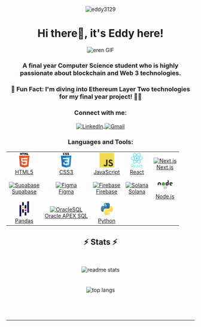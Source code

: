 <p align="center"> 
  <img src="https://komarev.com/ghpvc/?username=eddy3129&label=Profile%20views&color=0e75b6&style=flat" alt="eddy3129" /> 
</p>

<h1 align="center">Hi there👋, it's Eddy here!</h1>
<p align="center">
   <img src="https://gifdb.com/images/thumbnail/eren-yeager-stretching-lips-wzi1cm2t2e19lrxz.gif" alt="eren GIF" />
</p>
<h3 align="center">A final year Computer Science student who is highly passionate about blockchain and Web 3 technologies.</h3>
<h3 align="center">🚀 Fun Fact: I'm diving into Ethereum Layer Two technologies for my final year project! 🔗✨</h3>

<h3 align="center">Connect with me:</h3>
<p align="center">
  <a href="https://www.linkedin.com/in/fongyew-lim/" target="blank">
    <img style="vertical-align: middle; height: 40px;" src="https://img.shields.io/badge/LinkedIn-0A66C2?style=for-the-badge&logo=linkedin&logoColor=white" alt="LinkedIn" />
  </a>
  <a href="mailto:limfongyew.lfy@gmail.com" target="blank">
    <img style="vertical-align: middle; height: 40px;" src="https://img.shields.io/badge/Gmail-D14836?style=for-the-badge&logo=gmail&logoColor=white" alt="Gmail"/>
  </a>

</p>

<h3 align="center">Languages and Tools:</h3>
<table align="center">
  <tr>
    <td align="center">
      <a href="https://www.w3.org/html/" target="_blank" rel="noreferrer">
        <img src="https://raw.githubusercontent.com/devicons/devicon/master/icons/html5/html5-original-wordmark.svg" alt="HTML5" width="40" height="40"/><br>HTML5
      </a>
    </td>
    <td align="center">
      <a href="https://www.w3schools.com/css/" target="_blank" rel="noreferrer">
        <img src="https://raw.githubusercontent.com/devicons/devicon/master/icons/css3/css3-original-wordmark.svg" alt="CSS3" width="40" height="40"/><br>CSS3
      </a>
    </td>
    <td align="center">
      <a href="https://developer.mozilla.org/en-US/docs/Web/JavaScript" target="_blank" rel="noreferrer">
        <img src="https://raw.githubusercontent.com/devicons/devicon/master/icons/javascript/javascript-original.svg" alt="JavaScript" width="40" height="40"/><br>JavaScript
      </a>
    </td>
    <td align="center">
      <a href="https://reactjs.org/" target="_blank" rel="noreferrer">
        <img src="https://raw.githubusercontent.com/devicons/devicon/master/icons/react/react-original-wordmark.svg" alt="React" width="40" height="40"/><br>React
      </a>
    </td>
    <td align="center">
      <a href="https://nextjs.org/" target="_blank" rel="noreferrer">
        <img src="https://cdn.worldvectorlogo.com/logos/nextjs-2.svg" alt="Next.js" width="40" height="40"/><br>Next.js
      </a>
    </td>
  </tr>
  <tr>
    <td align="center">
      <a href="https://supabase.io/" target="_blank" rel="noreferrer">
        <img src="https://www.vectorlogo.zone/logos/supabase/supabase-icon.svg" alt="Supabase" width="40" height="40"/><br>Supabase
      </a>
    </td>
    <td align="center">
      <a href="https://www.figma.com/" target="_blank" rel="noreferrer">
        <img src="https://www.vectorlogo.zone/logos/figma/figma-icon.svg" alt="Figma" width="40" height="40"/><br>Figma
      </a>
    </td>
    <td align="center">
      <a href="https://firebase.google.com/" target="_blank" rel="noreferrer">
        <img src="https://www.vectorlogo.zone/logos/firebase/firebase-icon.svg" alt="Firebase" width="40" height="40"/><br>Firebase
      </a>
    </td>
    <td align="center">
      <a href="https://solana.com/" target="_blank" rel="noreferrer">
        <img src="https://cdn.worldvectorlogo.com/logos/solana.svg" alt="Solana" width="40" height="40"/><br>Solana
      </a>
    </td>
    <td align="center">
      <a href="https://nodejs.org" target="_blank" rel="noreferrer">
        <img src="https://raw.githubusercontent.com/devicons/devicon/master/icons/nodejs/nodejs-original-wordmark.svg" alt="Node.js" width="40" height="40"/><br>Node.js
      </a>
    </td>
  </tr>
  <tr>
    <td align="center">
      <a href="https://pandas.pydata.org/" target="_blank" rel="noreferrer">
        <img src="https://raw.githubusercontent.com/devicons/devicon/2ae2a900d2f041da66e950e4d48052658d850630/icons/pandas/pandas-original.svg" alt="Pandas" width="40" height="40"/><br>Pandas
      </a>
    </td>
    <td align="center">
      <a href="https://apex.oracle.com/en/" target="_blank" rel="noreferrer">
        <img src="https://cdn.worldvectorlogo.com/logos/oracle-6.svg" alt="OracleSQL" width="40" height="40"/><br>Oracle APEX SQL
      </a>
    </td>
    <td align="center">
      <a href="https://www.python.org" target="_blank" rel="noreferrer">
        <img src="https://raw.githubusercontent.com/devicons/devicon/master/icons/python/python-original.svg" alt="Python" width="40" height="40"/><br>Python
      </a>
    </td>
  </tr>
</table>

<h2 align="center">⚡ Stats ⚡</h2>
<br>
<div align="center">
  <img width=390 src="https://github-readme-stats.vercel.app/api?username=eddy3129&count_private=true&show_icons=true&theme=react&rank_icon=github&border_radius=10" alt="readme stats" style="margin: 10px;"/>
  <br/>
  <br/>
  <img width=325 src="https://github-readme-stats.vercel.app/api/top-langs/?username=eddy3129&hide=HTML&langs_count=8&layout=compact&theme=react&border_radius=10&size_weight=0.5&count_weight=0.5&exclude_repo=github-readme-stats" alt="top langs" style="margin: 10px;"/>
</div>

<br/><br/>

<hr/>
